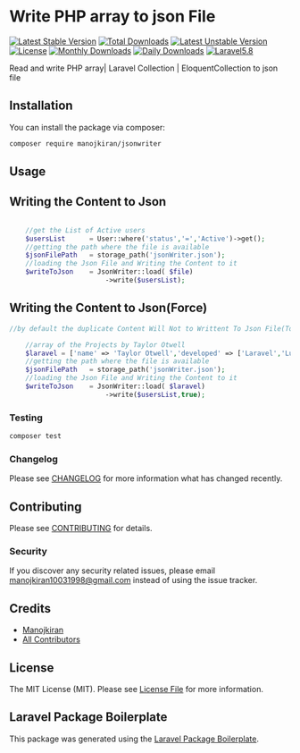 # Write PHP array to json File

[![Latest Stable Version](https://poser.pugx.org/manojkiran/jsonwriter/v/stable?format=flat-square)](https://packagist.org/packages/manojkiran/jsonwriter)
[![Total Downloads](https://poser.pugx.org/manojkiran/jsonwriter/downloads?format=flat-square)](https://packagist.org/packages/manojkiran/jsonwriter)
[![Latest Unstable Version](https://poser.pugx.org/manojkiran/jsonwriter/v/unstable?format=flat-square)](https://packagist.org/packages/manojkiran/jsonwriter)
[![License](https://poser.pugx.org/manojkiran/jsonwriter/license?format=flat-square)](https://packagist.org/packages/manojkiran/jsonwriter)
[![Monthly Downloads](https://poser.pugx.org/manojkiran/jsonwriter/d/monthly?format=flat-square)](https://packagist.org/packages/manojkiran/jsonwriter)
[![Daily Downloads](https://poser.pugx.org/manojkiran/jsonwriter/d/daily?format=flat-square)](https://packagist.org/packages/manojkiran/jsonwriter)
[![Laravel5.8](https://img.shields.io/badge/Laravel-Framework-red.svg?style=flat-square)](https://www.laravel.com/)

Read and write PHP array| Laravel Collection | EloquentCollection to json file

## Installation

You can install the package via composer:

```bash
composer require manojkiran/jsonwriter
```

## Usage

## Writing the Content to Json

``` php

    //get the List of Active users
    $usersList      = User::where('status','=','Active')->get();
    //getting the path where the file is available
    $jsonFilePath   = storage_path('jsonWriter.json');
    //loading the Json File and Writing the Content to it
    $writeToJson    = JsonWriter::load( $file)
                        ->write($usersList);                

```

## Writing the Content to Json(Force)

``` php
//by default the duplicate Content Will Not to Writtent To Json File(To Reduce the data Size)

    //array of the Projects by Taylor Otwell
    $laravel = ['name' => 'Taylor Otwell','developed' => ['Laravel','Lumen','Telescope','Nova']];
    //getting the path where the file is available
    $jsonFilePath   = storage_path('jsonWriter.json');
    //loading the Json File and Writing the Content to it
    $writeToJson    = JsonWriter::load( $laravel)
                        ->write($usersList,true);              

```


### Testing

``` bash
composer test
```

### Changelog

Please see [CHANGELOG](CHANGELOG.md) for more information what has changed recently.

## Contributing

Please see [CONTRIBUTING](CONTRIBUTING.md) for details.

### Security

If you discover any security related issues, please email manojkiran10031998@gmail.com instead of using the issue tracker.

## Credits

- [Manojkiran](https://github.com/manojkiran)
- [All Contributors](../../contributors)

## License

The MIT License (MIT). Please see [License File](LICENSE.md) for more information.

## Laravel Package Boilerplate

This package was generated using the [Laravel Package Boilerplate](https://laravelpackageboilerplate.com).